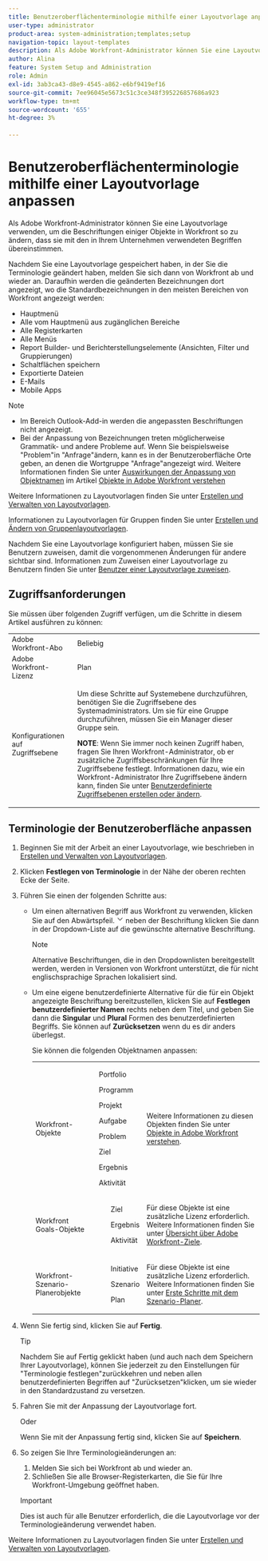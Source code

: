```yaml
---
title: Benutzeroberflächenterminologie mithilfe einer Layoutvorlage anpassen
user-type: administrator
product-area: system-administration;templates;setup
navigation-topic: layout-templates
description: Als Adobe Workfront-Administrator können Sie eine Layoutvorlage verwenden, um die Beschriftungen einiger Objekte in Workfront so zu ändern, dass sie mit den in Ihrem Unternehmen verwendeten Begriffen übereinstimmen.
author: Alina
feature: System Setup and Administration
role: Admin
exl-id: 3ab3ca43-d8e9-4545-a862-e6bf9419ef16
source-git-commit: 7ee96045e5673c51c3ce348f395226857686a923
workflow-type: tm+mt
source-wordcount: '655'
ht-degree: 3%

---
```


# Benutzeroberflächenterminologie mithilfe einer Layoutvorlage anpassen

Als Adobe Workfront-Administrator können Sie eine Layoutvorlage verwenden, um die Beschriftungen einiger Objekte in Workfront so zu ändern, dass sie mit den in Ihrem Unternehmen verwendeten Begriffen übereinstimmen.

Nachdem Sie eine Layoutvorlage gespeichert haben, in der Sie die Terminologie geändert haben, melden Sie sich dann von Workfront ab und wieder an. Daraufhin werden die geänderten Bezeichnungen dort angezeigt, wo die Standardbezeichnungen in den meisten Bereichen von Workfront angezeigt werden:

* Hauptmenü
* Alle vom Hauptmenü aus zugänglichen Bereiche
* Alle Registerkarten
* Alle Menüs
* Report Builder- und Berichterstellungselemente (Ansichten, Filter und Gruppierungen)
* Schaltflächen speichern
* Exportierte Dateien
* E-Mails
* Mobile Apps

>[!NOTE]
>
>* Im Bereich Outlook-Add-in werden die angepassten Beschriftungen nicht angezeigt.
>* Bei der Anpassung von Bezeichnungen treten möglicherweise Grammatik- und andere Probleme auf. Wenn Sie beispielsweise &quot;Problem&quot;in &quot;Anfrage&quot;ändern, kann es in der Benutzeroberfläche Orte geben, an denen die Wortgruppe &quot;Anfrage&quot;angezeigt wird. Weitere Informationen finden Sie unter [Auswirkungen der Anpassung von Objektnamen](../../../workfront-basics/navigate-workfront/workfront-navigation/understand-objects.md#implications-of-customizing-object-names) im Artikel [Objekte in Adobe Workfront verstehen](../../../workfront-basics/navigate-workfront/workfront-navigation/understand-objects.md)
>

Weitere Informationen zu Layoutvorlagen finden Sie unter [Erstellen und Verwalten von Layoutvorlagen](../../../administration-and-setup/customize-workfront/use-layout-templates/create-and-manage-layout-templates.md).

Informationen zu Layoutvorlagen für Gruppen finden Sie unter [Erstellen und Ändern von Gruppenlayoutvorlagen](../../../administration-and-setup/manage-groups/work-with-group-objects/create-and-modify-a-groups-layout-templates.md).

Nachdem Sie eine Layoutvorlage konfiguriert haben, müssen Sie sie Benutzern zuweisen, damit die vorgenommenen Änderungen für andere sichtbar sind. Informationen zum Zuweisen einer Layoutvorlage zu Benutzern finden Sie unter [Benutzer einer Layoutvorlage zuweisen](../use-layout-templates/assign-users-to-layout-template.md).

## Zugriffsanforderungen

Sie müssen über folgenden Zugriff verfügen, um die Schritte in diesem Artikel ausführen zu können:

<table style="table-layout:auto"> 
 <col> 
 <col> 
 <tbody> 
  <tr> 
   <td role="rowheader">Adobe Workfront-Abo</td> 
   <td>Beliebig</td> 
  </tr> 
  <tr> 
   <td role="rowheader">Adobe Workfront-Lizenz</td> 
   <td>Plan</td> 
  </tr> 
  <tr> 
   <td role="rowheader">Konfigurationen auf Zugriffsebene</td> 
   <td> <p>Um diese Schritte auf Systemebene durchzuführen, benötigen Sie die Zugriffsebene des Systemadministrators.
Um sie für eine Gruppe durchzuführen, müssen Sie ein Manager dieser Gruppe sein.</p> <p><b>NOTE</b>: Wenn Sie immer noch keinen Zugriff haben, fragen Sie Ihren Workfront-Administrator, ob er zusätzliche Zugriffsbeschränkungen für Ihre Zugriffsebene festlegt. Informationen dazu, wie ein Workfront-Administrator Ihre Zugriffsebene ändern kann, finden Sie unter <a href="../../../administration-and-setup/add-users/configure-and-grant-access/create-modify-access-levels.md" class="MCXref xref">Benutzerdefinierte Zugriffsebenen erstellen oder ändern</a>.</p> </td> 
  </tr> 
 </tbody> 
</table>

## Terminologie der Benutzeroberfläche anpassen

1. Beginnen Sie mit der Arbeit an einer Layoutvorlage, wie beschrieben in [Erstellen und Verwalten von Layoutvorlagen](../../../administration-and-setup/customize-workfront/use-layout-templates/create-and-manage-layout-templates.md).
1. Klicken **Festlegen von Terminologie** in der Nähe der oberen rechten Ecke der Seite.
1. Führen Sie einen der folgenden Schritte aus:

   * Um einen alternativen Begriff aus Workfront zu verwenden, klicken Sie auf den Abwärtspfeil.  ![](assets/dropdown-arrow.png) neben der Beschriftung klicken Sie dann in der Dropdown-Liste auf die gewünschte alternative Beschriftung.

     >[!NOTE]
     >
     >Alternative Beschriftungen, die in den Dropdownlisten bereitgestellt werden, werden in Versionen von Workfront unterstützt, die für nicht englischsprachige Sprachen lokalisiert sind.

   * Um eine eigene benutzerdefinierte Alternative für die für ein Objekt angezeigte Beschriftung bereitzustellen, klicken Sie auf **Festlegen benutzerdefinierter Namen** rechts neben dem Titel, und geben Sie dann die **Singular** und **Plural** Formen des benutzerdefinierten Begriffs. Sie können auf **Zurücksetzen** wenn du es dir anders überlegst.

     Sie können die folgenden Objektnamen anpassen:

     <table style="table-layout:auto">
      <col>
      <col>
      <col>
      <tbody>
       <tr>
        <td role="rowheader"><p>Workfront-Objekte</p></td>
        <td>
          <p>Portfolio</p>
          <p>Programm</p>
          <p>Projekt</p>
          <p>Aufgabe</p>
          <p>Problem</p>
          <p>Ziel</p>
          <p>Ergebnis</p>
          <p>Aktivität</p>
         </ul></td>
        <td><p>Weitere Informationen zu diesen Objekten finden Sie unter <a href="../../../workfront-basics/navigate-workfront/workfront-navigation/understand-objects.md" class="MCXref xref">Objekte in Adobe Workfront verstehen</a>.</p></td>
       </tr>
       <tr>
        <td role="rowheader"><p>Workfront Goals-Objekte</p></td>
        <td>
         <ul>
          <p>Ziel</p>
          <p>Ergebnis</p>
          <p>Aktivität</p>
         </ul></td>
        <td><p>Für diese Objekte ist eine zusätzliche Lizenz erforderlich. Weitere Informationen finden Sie unter <a href="../../../workfront-goals/goal-management/wf-goals-overview.md" class="MCXref xref">Übersicht über Adobe Workfront-Ziele</a>.</p></td>
       </tr>
       <tr data-mc-conditions="">
        <td role="rowheader"><p>Workfront-Szenario-Planerobjekte</p></td>
        <td>
         <ul>
          <p>Initiative</p>
          <p>Szenario</p>
          <p>Plan </p>
         </ul></td>
        <td><p>Für diese Objekte ist eine zusätzliche Lizenz erforderlich. Weitere Informationen finden Sie unter <a href="../../../scenario-planner/get-started-with-scenario-planning.md" class="MCXref xref">Erste Schritte mit dem Szenario-Planer</a>.</p></td>
       </tr>
      </tbody>
     </table>

1. Wenn Sie fertig sind, klicken Sie auf **Fertig**.

   >[!TIP]
   >
   >Nachdem Sie auf Fertig geklickt haben (und auch nach dem Speichern Ihrer Layoutvorlage), können Sie jederzeit zu den Einstellungen für &quot;Terminologie festlegen&quot;zurückkehren und neben allen benutzerdefinierten Begriffen auf &quot;Zurücksetzen&quot;klicken, um sie wieder in den Standardzustand zu versetzen.

1. Fahren Sie mit der Anpassung der Layoutvorlage fort.

   Oder

   Wenn Sie mit der Anpassung fertig sind, klicken Sie auf **Speichern**.

1. So zeigen Sie Ihre Terminologieänderungen an:

   1. Melden Sie sich bei Workfront ab und wieder an.
   1. Schließen Sie alle Browser-Registerkarten, die Sie für Ihre Workfront-Umgebung geöffnet haben.

   >[!IMPORTANT]
   >
   >Dies ist auch für alle Benutzer erforderlich, die die Layoutvorlage vor der Terminologieänderung verwendet haben.

Weitere Informationen zu Layoutvorlagen finden Sie unter [Erstellen und Verwalten von Layoutvorlagen](../../../administration-and-setup/customize-workfront/use-layout-templates/create-and-manage-layout-templates.md).
